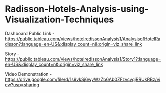 # Radisson-Hotels-Analysis-using-Visualization-Techniques

Dashboard Public Link - https://public.tableau.com/views/hotelredissonAnalysis1/AnalysisofHotelRadisson?:language=en-US&:display_count=n&:origin=viz_share_link

Story - https://public.tableau.com/views/hotelredissonAnalysis1/Story1?:language=en-US&:display_count=n&:origin=viz_share_link

Video Demonstration - https://drive.google.com/file/d/1s9vkSj6wyWzZb6Ab0ZFzvcyqjRRUkRBz/view?usp=sharing
